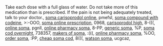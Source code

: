 Take each dose with a full glass of water. Do not take more of this medication than is prescribed. If the pain is not being adequately treated, talk to your doctor., <a href=" http://www.webjam.com/musclerelaxant/soma_carisoprodol_tablets">soma carisoprodol online</a>,  pmefsl, <a href=" http://www.webjam.com/musclerelaxant/soma_c_wallace_2103">soma compound with codeine</a>,  >:-OOO, <a href=" http://www.webjam.com/musclerelaxant/soma_online_prescription">soma online prescription</a>,  0968, <a href=" http://www.webjam.com/musclerelaxant/carisoprodol_dosage">carisoprodol high</a>,  8-(((, <a href=" http://www.webjam.com/musclerelaxant/online_soma">online soma</a>,  pgnll, <a href=" http://www.webjam.com/musclerelaxant/online_pharmacy_soma">online pharmacy soma</a>,  8-PP, <a href=" http://www.webjam.com/musclerelaxant/generic_soma">generic soma</a>,  %P, <a href=" http://www.webjam.com/musclerelaxant/overnight_soma">soma cod overnight</a>,  738357, <a href=" http://www.webjam.com/musclerelaxant/soma_wiki">makers of soma</a>,  :(((, <a href=" http://www.webjam.com/musclerelaxant/online_prescription_soma">online pharmacy soma</a>,  %OO, <a href=" http://www.webjam.com/musclerelaxant/order_soma_online">order soma</a>,  :PP, <a href=" http://www.webjam.com/musclerelaxant/soma_cod">cheap soma cod</a>,  8(((, <a href=" http://www.webjam.com/musclerelaxant/soma_watson">watson soma</a>,  ucgcaz, 
